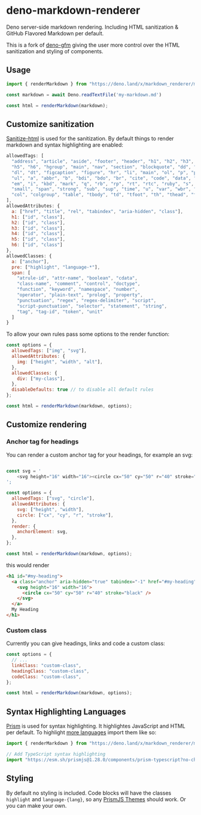 # deno-markdown-renderer

Deno server-side markdown rendering. Including HTML sanitization & GitHub Flavored Markdown per default.

This is a fork of [deno-gfm](https://github.com/lucacasonato/deno-gfm) giving the user more control over the HTML sanitization and styling of components.

## Usage

```js
import { renderMarkdown } from "https://deno.land/x/markdown_renderer/mod.ts";

const markdown = await Deno.readTextFile('my-markdown.md')

const html = renderMarkdown(markdown);
```

## Customize sanitization

[Sanitize-html](https://github.com/apostrophecms/sanitize-html) is used for the sanitization. By default things to render markdown and syntax highlighting are enabled:

```js
allowedTags: [
  "address", "article", "aside", "footer", "header", "h1", "h2", "h3", "h4",
  "h5", "h6", "hgroup", "main", "nav", "section", "blockquote", "dd", "div",
  "dl", "dt", "figcaption", "figure", "hr", "li", "main", "ol", "p", "pre",
  "ul", "a", "abbr", "b", "bdi", "bdo", "br", "cite", "code", "data", "dfn",
  "em", "i", "kbd", "mark", "q", "rb", "rp", "rt", "rtc", "ruby", "s", "samp",
  "small", "span", "strong", "sub", "sup", "time", "u", "var", "wbr", "caption",
  "col", "colgroup", "table", "tbody", "td", "tfoot", "th", "thead", "tr"
],
allowedAttributes: {
  a: ["href", "title", "rel", "tabindex", "aria-hidden", "class"],
  h1: ["id", "class"],
  h2: ["id", "class"],
  h3: ["id", "class"],
  h4: ["id", "class"],
  h5: ["id", "class"],
  h6: ["id", "class"]
},
allowedClasses: {
  a: ["anchor"],
  pre: ["highlight", "language-*"],
  span: [
    "atrule-id", "attr-name", "boolean", "cdata",
    "class-name", "comment", "control", "doctype",
    "function", "keyword", "namespace", "number",
    "operator", "plain-text", "prolog", "property",
    "punctuation", "regex", "regex-delimiter", "script",
    "script-punctuation", "selector", "statement", "string",
    "tag", "tag-id", "token", "unit"
  ]
}
```

To allow your own rules pass some options to the render function:

```js
const options = {
  allowedTags: ["img", "svg"],
  allowedAttributes: {
    img: ["height", "width", "alt"],
  },
  allowedClasses: {
    div: ["my-class"],
  },
  disableDefaults: true // to disable all default rules
};

const html = renderMarkdown(markdown, options);
```

## Customize rendering

### Anchor tag for headings

You can render a custom anchor tag for your headings, for example an svg:

```js

const svg = '
    <svg height="16" width="16"><circle cx="50" cy="50" r="40" stroke="black"/></svg>
';

const options = {
  allowedTags: ["svg", "circle"],
  allowedAttributes: {
    svg: ["height", "width"],
    circle: ["cx", "cy", "r", "stroke"],
  },
  render: {
    anchorElement: svg,
  },
};

const html = renderMarkdown(markdown, options);
```

this would render

```html
<h1 id="#my-heading">
  <a class="anchor" aria-hidden="true" tabindex="-1" href="#my-heading">
    <svg height="16" width="16">
      <circle cx="50" cy="50" r="40" stroke="black" />
    </svg>
  </a>
  My Heading
</h1>
```

### Custom class

Currently you can give headings, links and code a custom class:

```js
const options = {
  // ...
  linkClass: "custom-class",
  headingClass: "custom-class",
  codeClass: "custom-class",
};

const html = renderMarkdown(markdown, options);
```

## Syntax Highlighting Languages

[Prism](https://github.com/PrismJS/prism) is used for syntax highlighting. It highlightes JavaScript and HTML per default. To highlight [more languages](https://unpkg.com/browse/prismjs@1.28.0/components/) import them like so:

```js
import { renderMarkdown } from "https://deno.land/x/markdown_renderer/mod.ts";

// Add TypeScript syntax highlighting
import "https://esm.sh/prismjs@1.28.0/components/prism-typescript?no-check";
```

## Styling

By default no styling is included.
Code blocks will have the classes `highlight` and `language-{lang}`, so any [PrismJS Themes](https://github.com/PrismJS/prism-themes) should work. Or you can make your own.
